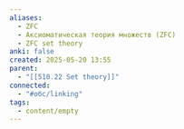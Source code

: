 ```yaml
---
aliases:
  - ZFC
  - Аксиоматическая теория множеств (ZFC)
  - ZFC set theory
anki: false
created: 2025-05-20 13:55
parent:
  - "[[510.22 Set theory]]"
connected:
  - "#обс/linking"
tags:
  - content/empty
---
```

